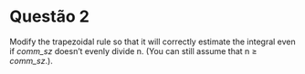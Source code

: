 # Questão 2

Modify the trapezoidal rule so that it will correctly estimate the integral even if _comm_sz_ doesn’t evenly divide n. (You can still assume that n $\geq$ _comm_sz_.).